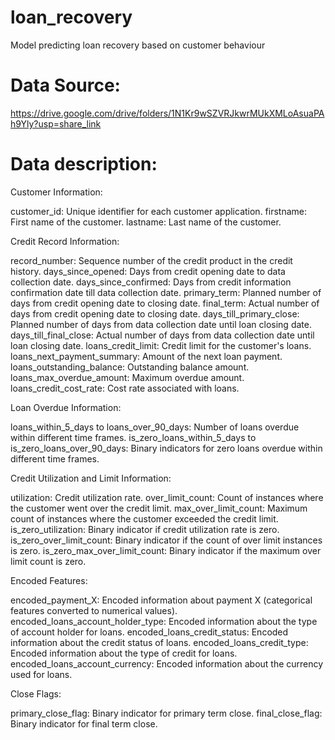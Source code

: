 # loan_recovery
Model predicting loan recovery based on customer behaviour

# Data Source:

https://drive.google.com/drive/folders/1N1Kr9wSZVRJkwrMUkXMLoAsuaPAh9Yly?usp=share_link

# Data description:

Customer Information:

customer_id: Unique identifier for each customer application.
firstname: First name of the customer.
lastname: Last name of the customer.

Credit Record Information:

record_number: Sequence number of the credit product in the credit history.
days_since_opened: Days from credit opening date to data collection date.
days_since_confirmed: Days from credit information confirmation date till data collection date.
primary_term: Planned number of days from credit opening date to closing date.
final_term: Actual number of days from credit opening date to closing date.
days_till_primary_close: Planned number of days from data collection date until loan closing date.
days_till_final_close: Actual number of days from data collection date until loan closing date.
loans_credit_limit: Credit limit for the customer's loans.
loans_next_payment_summary: Amount of the next loan payment.
loans_outstanding_balance: Outstanding balance amount.
loans_max_overdue_amount: Maximum overdue amount.
loans_credit_cost_rate: Cost rate associated with loans.

Loan Overdue Information:

loans_within_5_days to loans_over_90_days: Number of loans overdue within different time frames.
is_zero_loans_within_5_days to is_zero_loans_over_90_days: Binary indicators for zero loans overdue within different time frames.

Credit Utilization and Limit Information:

utilization: Credit utilization rate.
over_limit_count: Count of instances where the customer went over the credit limit.
max_over_limit_count: Maximum count of instances where the customer exceeded the credit limit.
is_zero_utilization: Binary indicator if credit utilization rate is zero.
is_zero_over_limit_count: Binary indicator if the count of over limit instances is zero.
is_zero_max_over_limit_count: Binary indicator if the maximum over limit count is zero.

Encoded Features:

encoded_payment_X: Encoded information about payment X (categorical features converted to numerical values).
encoded_loans_account_holder_type: Encoded information about the type of account holder for loans.
encoded_loans_credit_status: Encoded information about the credit status of loans.
encoded_loans_credit_type: Encoded information about the type of credit for loans.
encoded_loans_account_currency: Encoded information about the currency used for loans.

Close Flags:

primary_close_flag: Binary indicator for primary term close.
final_close_flag: Binary indicator for final term close.
